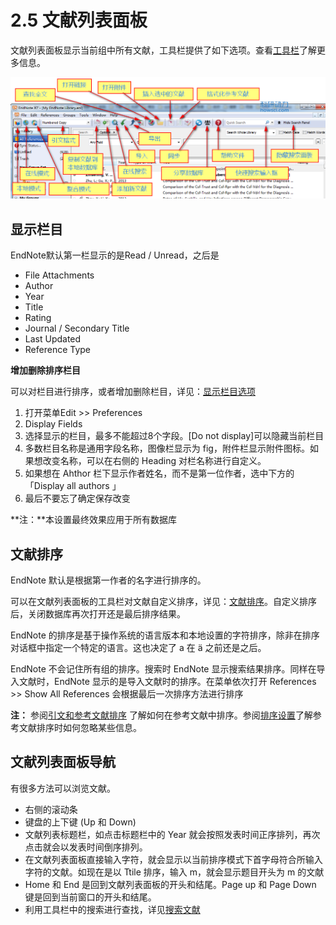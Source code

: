 # 2.5 文献列表面板

文献列表面板显示当前组中所有文献，工具栏提供了如下选项。查看[工具栏](../18Prefs/ToolbarsWin.htm)了解更多信息。

![EndNote &#x6587;&#x732E;&#x5217;&#x8868;&#x9762;&#x677F;](../.gitbook/assets/library-window-toolbar%20%281%29.png)

## 显示栏目

EndNote默认第一栏显示的是Read / Unread，之后是

* File Attachments
* Author
* Year
* Title
* Rating
* Journal / Secondary Title
* Last Updated
* Reference Type

**增加删除排序栏目**

可以对栏目进行排序，或者增加删除栏目，详见：[显示栏目选项](../18Prefs/Display_Fields.htm)

1. 打开菜单Edit &gt;&gt; Preferences
2. Display Fields
3. 选择显示的栏目，最多不能超过8个字段。\[Do not display\]可以隐藏当前栏目
4. 多数栏目名称是通用字段名称，图像栏显示为 fig，附件栏显示附件图标。如果想改变名称，可以在右侧的 Heading 对栏名称进行自定义。
5. 如果想在 Ahthor 栏下显示作者姓名，而不是第一位作者，选中下方的「Display all authors 」
6. 最后不要忘了确定保存改变

**注：**本设置最终效果应用于所有数据库

## 文献排序

EndNote 默认是根据第一作者的名字进行排序的。

可以在文献列表面板的工具栏对文献自定义排序，详见：[文献排序](../08Search/Sorting_the_Library.htm)。自定义排序后，关闭数据库再次打开还是最后排序结果。

EndNote 的排序是基于操作系统的语言版本和本地设置的字符排序，除非在排序对话框中指定一个特定的语言。这也决定了 a 在 ä 之前还是之后。

EndNote 不会记住所有组的排序。搜索时 EndNote 显示搜索结果排序。同样在导入文献时，EndNote 显示的是导入文献时的排序。在菜单依次打开 References &gt;&gt; Show All References 会根据最后一次排序方法进行排序

**注：** 参阅[引文和参考文献排序](../15Styles/Sort_Order_BibsNMultplCites.htm) 了解如何在参考文献中排序。参阅[排序设置](../18Prefs/Sorting.htm)了解参考文献排序时如何忽略某些信息。

## 文献列表面板导航

有很多方法可以浏览文献。

* 右侧的滚动条
* 键盘的上下键 \(Up 和 Down\)
* 文献列表标题栏，如点击标题栏中的 Year 就会按照发表时间正序排列，再次点击就会以发表时间倒序排列。
* 在文献列表面板直接输入字符，就会显示以当前排序模式下首字母符合所输入字符的文献。如现在是以 Ttile 排序，输入 m，就会显示题目开头为 m 的文献
* Home 和 End 是回到文献列表面板的开头和结尾。Page up 和 Page Down 键是回到当前窗口的开头和结尾。
* 利用工具栏中的搜索进行查找，详见[搜索文献](../08Search/Searching_for_Refs.htm)

